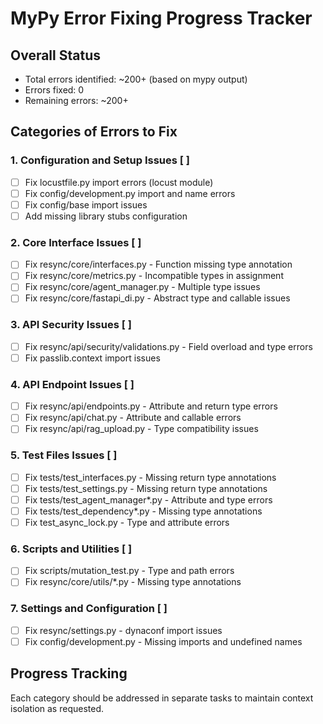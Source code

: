 # MyPy Error Fixing Progress Tracker

## Overall Status
- Total errors identified: ~200+ (based on mypy output)
- Errors fixed: 0
- Remaining errors: ~200+

## Categories of Errors to Fix

### 1. Configuration and Setup Issues [ ]
- [ ] Fix locustfile.py import errors (locust module)
- [ ] Fix config/development.py import and name errors
- [ ] Fix config/base import issues
- [ ] Add missing library stubs configuration

### 2. Core Interface Issues [ ]
- [ ] Fix resync/core/interfaces.py - Function missing type annotation
- [ ] Fix resync/core/metrics.py - Incompatible types in assignment
- [ ] Fix resync/core/agent_manager.py - Multiple type issues
- [ ] Fix resync/core/fastapi_di.py - Abstract type and callable issues

### 3. API Security Issues [ ]
- [ ] Fix resync/api/security/validations.py - Field overload and type errors
- [ ] Fix passlib.context import issues

### 4. API Endpoint Issues [ ]
- [ ] Fix resync/api/endpoints.py - Attribute and return type errors
- [ ] Fix resync/api/chat.py - Attribute and callable errors
- [ ] Fix resync/api/rag_upload.py - Type compatibility issues

### 5. Test Files Issues [ ]
- [ ] Fix tests/test_interfaces.py - Missing return type annotations
- [ ] Fix tests/test_settings.py - Missing return type annotations
- [ ] Fix tests/test_agent_manager*.py - Attribute and type errors
- [ ] Fix tests/test_dependency*.py - Missing type annotations
- [ ] Fix test_async_lock.py - Type and attribute errors

### 6. Scripts and Utilities [ ]
- [ ] Fix scripts/mutation_test.py - Type and path errors
- [ ] Fix resync/core/utils/*.py - Missing type annotations

### 7. Settings and Configuration [ ]
- [ ] Fix resync/settings.py - dynaconf import issues
- [ ] Fix config/development.py - Missing imports and undefined names

## Progress Tracking
Each category should be addressed in separate tasks to maintain context isolation as requested.

